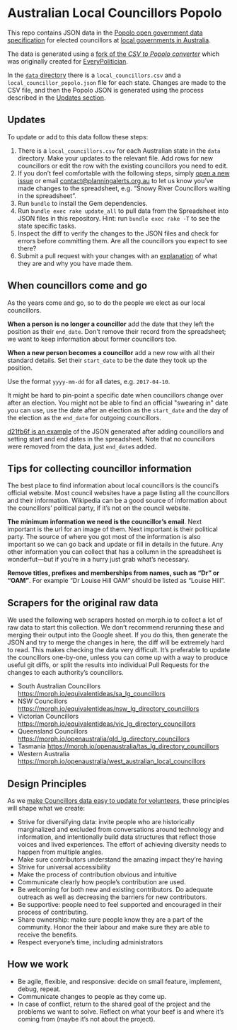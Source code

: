 # Australian Local Councillors Popolo

This repo contains JSON data in the [Popolo open government data specification](http://www.popoloproject.com/)
for elected councillors at [local governments in Australia](https://en.wikipedia.org/wiki/Local_government_in_Australia).

The data is generated using a [fork of the *CSV to Popolo converter*](https://github.com/equivalentideas/csv_to_popolo)
which was originally created for [EveryPolitician](http://everypolitician.org/).

In the [`data` directory](https://github.com/openaustralia/australian_local_councillors_popolo/tree/master/data) there is a `local_councillors.csv` and a `local_councillor_popolo.json` file for each state.
Changes are made to the CSV file, and then the Popolo JSON is generated using the process described in the [Updates section](#updates).

## Updates

To update or add to this data follow these steps:

1. There is a `local_councillors.csv` for each Australian state in the `data` directory. Make your updates to the relevant file. Add rows for new councillors or edit the row with the existing councillors you need to edit.
2. If you don’t feel comfortable with the following steps, simply [open a new issue](https://github.com/openaustralia/australian_local_councillors_popolo/issues/new) or email contact@planningalerts.org.au to let us know you’ve made changes to the spreadsheet, e.g. “Snowy River Councillors waiting in the spreadsheet”.
3. Run `bundle` to install the Gem dependencies.
4. Run `bundle exec rake update_all` to pull data from the Spreadsheet into JSON files in this repository. Hint: run `bundle exec rake -T` to see the state specific tasks.
5. Inspect the diff to verify the changes to the JSON files and check for errors before committing them. Are all the councillors you expect to see there?
6. Submit a pull request with your changes with an [explanation](https://github.com/blog/1943-how-to-write-the-perfect-pull-request)
   of what they are and why you have made them.

## When councillors come and go

As the years come and go, so to do the people we elect as our local councillors.

**When a person is no longer a councillor** add the date that they left the position as their `end_date`.
Don't remove their record from the spreadsheet; we want to keep information about former councillors too.

**When a new person becomes a councillor** add a new row with all their standard details.
Set their `start_date` to be the date they took up the position.

Use the format `yyyy-mm-dd` for all dates, e.g. `2017-04-10`.

It might be hard to pin-point a specific date when councillors change over after an election.
You might not be able to find an official "swearing in" date you can use, use the date after an election as the `start_date` and the day of the election as the `end_date` for outgoing councillors.

[d21fb6f is an example](https://github.com/openaustralia/australian_local_councillors_popolo/commit/d21fb6fa10ef1c81ec05e6aec7ca15e1b84352b1)
of the JSON generated after adding councillors and setting start and end dates in the spreadsheet.
Note that no councillors were removed from the data, just `end_date`s added.

## Tips for collecting councillor information

The best place to find information about local councillors is the council’s official website. Most council websites have a page listing all the councillors and their information. Wikipedia can be a good source of information about the councillors’ political party, if it’s not on the council website.

**The minimum information we need is the councillor’s email**. Next important is the url for an image of them. Next important is their political party. The source of where you got most of the information is also important so we can go back and update or fill in details in the future. Any other information you can collect that has a collumn in the spreadsheet is wonderfut—but if you’re in a hurry just grab what’s necessary.

**Remove titles, prefixes and memberships from names, such as “Dr” or “OAM”**. For example “Dr Louise Hill OAM” should be listed as “Louise Hill”.

## Scrapers for the original raw data

We used the following web scrapers hosted on morph.io to collect a lot of raw data to start this collection.
We don’t recommend rerunning these and merging their output into the Google sheet.
If you do this, then generate the JSON and try to merge the changes in here, the diff will be extremely hard to read.
This makes checking the data very difficult.
It’s preferable to update the councillors one-by-one, unless you can come up with a way to produce useful git diffs,
or split the results into individual Pull Requests for the changes to each authority’s councillors.

* South Australian Councillors https://morph.io/equivalentideas/sa_lg_councillors
* NSW Councillors https://morph.io/equivalentideas/nsw_lg_directory_councillors
* Victorian Councillors https://morph.io/equivalentideas/vic_lg_directory_councillors
* Queensland Councillors https://morph.io/openaustralia/qld_lg_directory_councillors
* Tasmania https://morph.io/openaustralia/tas_lg_directory_councillors
* Western Australia https://morph.io/openaustralia/west_australian_local_councillors

## Design Principles

As we [make Councillors data easy to update for volunteers](https://github.com/openaustralia/australian_local_councillors_popolo/issues/98#issuecomment-305383236), these principles will shape what we create:

* Strive for diversifying data: invite people who are historically marginalized and excluded from conversations around technology and information, and intentionally build data structures that reflect those voices and lived experiences. The effort of achieving diversity needs to happen from multiple angles.
* Make sure contributors understand the amazing impact they’re having
* Strive for universal accessibility
* Make the process of contribution obvious and intuitive
* Communicate clearly how people’s contribution are used.
* Be welcoming for both new and existing contributors. Do adequate outreach as well as decreasing the barriers for new contributors.
* Be supportive: people need to feel supported and encouraged in their process of contributing.
* Share ownership: make sure people know they are a part of the community. Honor the their labour and make sure they are able to receive the benefits.
* Respect everyone’s time, including administrators

## How we work

* Be agile, flexible, and responsive: decide on small feature, implement, debug, repeat.
* Communicate changes to people as they come up.
* In case of conflict, return to the shared goal of the project and the problems we want to solve.  Reflect on what your beef is and where it’s coming from (maybe it’s not about the project).
 
